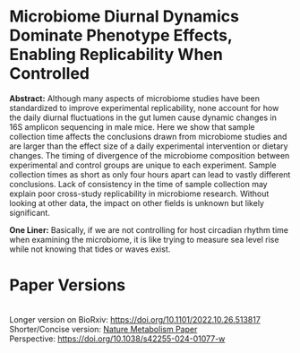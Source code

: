# Microbiome Diurnal Dynamics Dominate Phenotype Effects, Enabling Replicability When Controlled

**Abstract:** Although many aspects of microbiome studies have been standardized to improve experimental replicability, none account for how the daily diurnal fluctuations in the gut lumen cause dynamic changes in 16S amplicon sequencing in male mice. Here we show that sample collection time affects the conclusions drawn from microbiome studies and are larger than the effect size of a daily experimental intervention or dietary changes. The timing of divergence of the microbiome composition between experimental and control groups are unique to each experiment. Sample collection times as short as only four hours apart can lead to vastly different conclusions. Lack of consistency in the time of sample collection may explain poor cross-study replicability in microbiome research. Without looking at other data, the impact on other fields is unknown but likely significant.

**One Liner:** Basically, if we are not controlling for host circadian rhythm time when examining the microbiome, it is like trying to measure sea level rise while not knowing that tides or waves exist.


# Paper Versions

<br>Longer version on BioRxiv: https://doi.org/10.1101/2022.10.26.513817 
<br>Shorter/Concise version: [Nature Metabolism Paper](https://doi.org/10.1038/s42255-024-01064-1)
<br>Perspective: https://doi.org/10.1038/s42255-024-01077-w 
